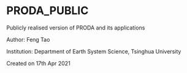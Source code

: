 # PRODA_PUBLIC
Publicly realised version of PRODA and its applications

Author: Feng Tao

Institution: Department of Earth System Science, Tsinghua University

Created on 17th Apr 2021
